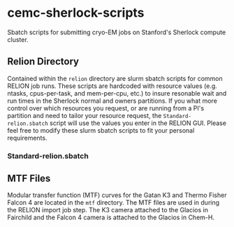 # cemc-sherlock-scripts
Sbatch scripts for submitting cryo-EM jobs on Stanford's Sherlock compute cluster.
## Relion Directory
Contained within the `relion` directory are slurm sbatch scripts for common RELION job runs. These scripts are hardcoded with resource values (e.g. ntasks, cpus-per-task, and mem-per-cpu, etc.) to insure resonable wait and run times in the Sherlock normal and owners partitions.
If you what more control over which resources you request, or are running from a PI's partition and need to tailor your resource request, the `Standard-relion.sbatch` script will use the values you enter in the RELION GUI. Please feel free to modify these slurm sbatch scripts to fit your personal requirements. 
### Standard-relion.sbatch
## MTF Files
Modular transfer function (MTF) curves for the Gatan K3 and Thermo Fisher Falcon 4 are located in the `mtf` directory. The MTF files are used in during the RELION import job step. The K3 camera attached to the Glacios in Fairchild and the Falcon 4 camera is attached to the Glacios in Chem-H.
